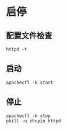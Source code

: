 # 启停

## 配置文件检查

```shell
httpd -t
```

## 启动

```shell
apachectl -k start
```

## 停止

```shell
apachectl -k stop
pkill -u zhuyin httpd
```
